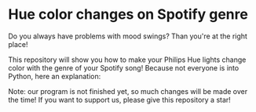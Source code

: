 # Hue color changes on Spotify genre

Do you always have problems with mood swings? Than you're at the right place!

This repository will show you how to make your Philips Hue lights change color with the genre of your Spotify song! Because not everyone is into Python, here an explanation:



Note: our program is not finished yet, so much changes will be made over the time!
If you want to support us, please give this repository a star!
